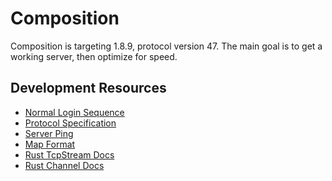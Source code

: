 # Composition

Composition is targeting 1.8.9, protocol version 47.
The main goal is to get a working server, then optimize for speed.

## Development Resources

- [Normal Login Sequence](https://wiki.vg/Protocol_FAQ#What.27s_the_normal_login_sequence_for_a_client.3F)
- [Protocol Specification](https://wiki.vg/Protocol)
- [Server Ping](https://wiki.vg/Server_List_Ping)
- [Map Format](https://wiki.vg/Map_Format)
- [Rust TcpStream Docs](https://doc.rust-lang.org/std/net/struct.TcpStream.html)
- [Rust Channel Docs](https://doc.rust-lang.org/std/sync/mpsc/index.html)

